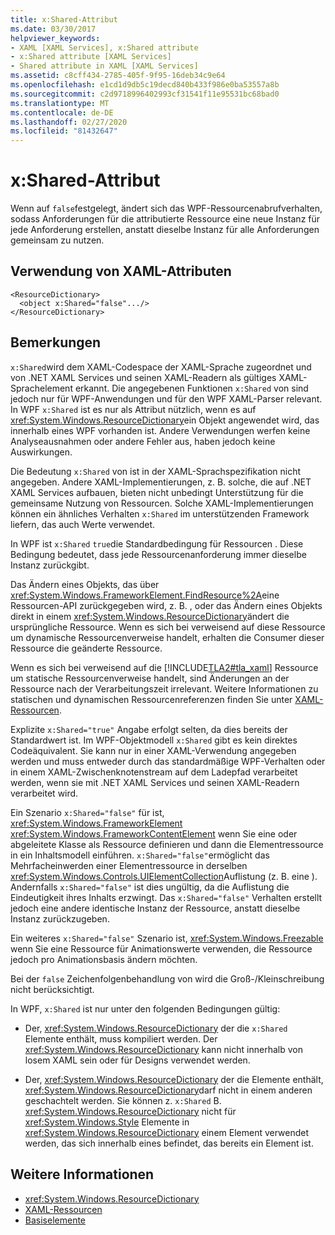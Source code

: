 ```yaml
---
title: x:Shared-Attribut
ms.date: 03/30/2017
helpviewer_keywords:
- XAML [XAML Services], x:Shared attribute
- x:Shared attribute [XAML Services]
- Shared attribute in XAML [XAML Services]
ms.assetid: c8cff434-2785-405f-9f95-16deb34c9e64
ms.openlocfilehash: e1cd1d9db5c19decd840b433f986e0ba53557a8b
ms.sourcegitcommit: c2d9718996402993cf31541f11e95531bc68bad0
ms.translationtype: MT
ms.contentlocale: de-DE
ms.lasthandoff: 02/27/2020
ms.locfileid: "81432647"
---
```

# <a name="xshared-attribute"></a>x:Shared-Attribut

Wenn auf `false`festgelegt, ändert sich das WPF-Ressourcenabrufverhalten, sodass Anforderungen für die attributierte Ressource eine neue Instanz für jede Anforderung erstellen, anstatt dieselbe Instanz für alle Anforderungen gemeinsam zu nutzen.

## <a name="xaml-attribute-usage"></a>Verwendung von XAML-Attributen

```xaml
<ResourceDictionary>
  <object x:Shared="false".../>
</ResourceDictionary>
```

## <a name="remarks"></a>Bemerkungen

`x:Shared`wird dem XAML-Codespace der XAML-Sprache zugeordnet und von .NET XAML Services und seinen XAML-Readern als gültiges XAML-Sprachelement erkannt. Die angegebenen Funktionen `x:Shared` von sind jedoch nur für WPF-Anwendungen und für den WPF XAML-Parser relevant. In WPF `x:Shared` ist es nur als Attribut nützlich, wenn es auf <xref:System.Windows.ResourceDictionary>ein Objekt angewendet wird, das innerhalb eines WPF vorhanden ist. Andere Verwendungen werfen keine Analyseausnahmen oder andere Fehler aus, haben jedoch keine Auswirkungen.

Die Bedeutung `x:Shared` von ist in der XAML-Sprachspezifikation nicht angegeben. Andere XAML-Implementierungen, z. B. solche, die auf .NET XAML Services aufbauen, bieten nicht unbedingt Unterstützung für die gemeinsame Nutzung von Ressourcen. Solche XAML-Implementierungen können ein ähnliches Verhalten `x:Shared` im unterstützenden Framework liefern, das auch Werte verwendet.

In WPF ist `x:Shared` `true`die Standardbedingung für Ressourcen . Diese Bedingung bedeutet, dass jede Ressourcenanforderung immer dieselbe Instanz zurückgibt.

Das Ändern eines Objekts, das über <xref:System.Windows.FrameworkElement.FindResource%2A>eine Ressourcen-API zurückgegeben wird, z. B. , oder das Ändern eines Objekts direkt in einem <xref:System.Windows.ResourceDictionary>ändert die ursprüngliche Ressource. Wenn es sich bei verweisend auf diese Ressource um dynamische Ressourcenverweise handelt, erhalten die Consumer dieser Ressource die geänderte Ressource.

Wenn es sich bei verweisend auf die [!INCLUDE[TLA2#tla_xaml](../../../includes/tla2sharptla-xaml-md.md)] Ressource um statische Ressourcenverweise handelt, sind Änderungen an der Ressource nach der Verarbeitungszeit irrelevant. Weitere Informationen zu statischen und dynamischen Ressourcenreferenzen finden Sie unter [XAML-Ressourcen](../fundamentals/xaml-resources-define.md).

Explizite `x:Shared="true"` Angabe erfolgt selten, da dies bereits der Standardwert ist. Im WPF-Objektmodell `x:Shared` gibt es kein direktes Codeäquivalent. Sie kann nur in einer XAML-Verwendung angegeben werden und muss entweder durch das standardmäßige WPF-Verhalten oder in einem XAML-Zwischenknotenstream auf dem Ladepfad verarbeitet werden, wenn sie mit .NET XAML Services und seinen XAML-Readern verarbeitet wird.

Ein Szenario `x:Shared="false"` für ist, <xref:System.Windows.FrameworkElement> <xref:System.Windows.FrameworkContentElement> wenn Sie eine oder abgeleitete Klasse als Ressource definieren und dann die Elementressource in ein Inhaltsmodell einführen. `x:Shared="false"`ermöglicht das Mehrfacheinwerden einer Elementressource in derselben <xref:System.Windows.Controls.UIElementCollection>Auflistung (z. B. eine ). Andernfalls `x:Shared="false"` ist dies ungültig, da die Auflistung die Eindeutigkeit ihres Inhalts erzwingt. Das `x:Shared="false"` Verhalten erstellt jedoch eine andere identische Instanz der Ressource, anstatt dieselbe Instanz zurückzugeben.

Ein weiteres `x:Shared="false"` Szenario ist, <xref:System.Windows.Freezable> wenn Sie eine Ressource für Animationswerte verwenden, die Ressource jedoch pro Animationsbasis ändern möchten.

Bei der `false` Zeichenfolgenbehandlung von wird die Groß-/Kleinschreibung nicht berücksichtigt.

In WPF, `x:Shared` ist nur unter den folgenden Bedingungen gültig:

- Der, <xref:System.Windows.ResourceDictionary> der die `x:Shared` Elemente enthält, muss kompiliert werden. Der <xref:System.Windows.ResourceDictionary> kann nicht innerhalb von losem XAML sein oder für Designs verwendet werden.

- Der, <xref:System.Windows.ResourceDictionary> der die Elemente enthält, <xref:System.Windows.ResourceDictionary>darf nicht in einem anderen geschachtelt werden. Sie können z. `x:Shared` B. <xref:System.Windows.ResourceDictionary> nicht für <xref:System.Windows.Style> Elemente in <xref:System.Windows.ResourceDictionary> einem Element verwendet werden, das sich innerhalb eines befindet, das bereits ein Element ist.

## <a name="see-also"></a>Weitere Informationen

- <xref:System.Windows.ResourceDictionary>
- [XAML-Ressourcen](../fundamentals/xaml-resources-define.md)
- [Basiselemente](../../framework/wpf/advanced/base-elements.md)
